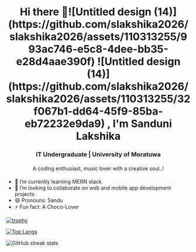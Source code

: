 <div align="center">
  <b><h1>Hi there 👋![Untitled design (14)](https://github.com/slakshika2026/slakshika2026/assets/110313255/993ac746-e5c8-4dee-bb35-e28d4aae390f)
![Untitled design (14)](https://github.com/slakshika2026/slakshika2026/assets/110313255/32f067b1-dd64-45f9-85ba-eb72232e9da9)
, I'm Sanduni Lakshika</h1></b>
  <b><h3>IT Undergraduate | University of Moratuwa</h3></b>
  <h4></h4>A coding enthusiast, music lover with a creative soul..!<h4/>
</div>



- 🌱 I’m currently learning MERN stack 
- 👯 I’m looking to collaborate on web and mobile app development projects 
- 😄 Pronouns: Sandu 
- ⚡ Fun fact: A Choco-Lover







[![trophy](https://github-profile-trophy.vercel.app/?username=slakshika2026)](https://github.com/ryo-ma/github-profile-trophy)

[![Top Langs](https://github-readme-stats.vercel.app/api/top-langs/?username=slakshika2026)](https://github.com/anuraghazra/github-readme-stats)

![GitHub streak stats](https://streak-stats.demolab.com/?user=slakshika2026)  



